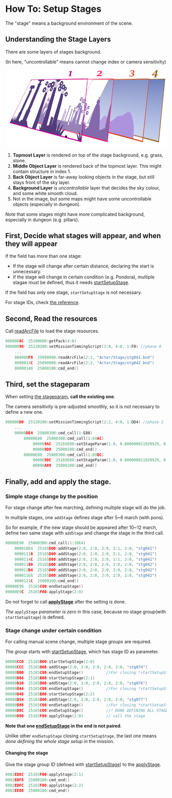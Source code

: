 # How To: Setup Stages

The "stage" means a background environment of the scene.

## Understanding the Stage Layers

There are some layers of stages background.

(In here, "uncontrollable" means cannot change index or camera sensitivity)

![Scene layers, 1 is topmost, 2 is middle objects, 3 is back objects, 4 is background (sky in this image)](./images/scene-layer.png)

1. **Topmost Layer** is rendered on top of the stage background, e.g. grass, stone.
2. **Middle Object Layer** is rendered back of the topmost layer. This might contain structure in index 1.
3. **Back Object Layer** is far-away looking objects in the stage, but still stays front of the sky layer.
4. **Background Layer** is *uncontrollable* layer that decides the sky colour, and some white smooth cloud.
5. Not in the image, but some maps might have some uncontrollable objects (especially in dungeon).

Note that some stages might have more complicated background, especially in dungeon (e.g. pillars).

## First, Decide what stages will appear, and when they will appear

If the field has more than one stage:

- If the stage will change after certain distance, declaring the start is unnecessary.
- If the stage will change in certain condition (e.g. Pondora), multiple stagae must be defined, thus it needs [startSetupStage](../startsetupstage.md).

If the field has only one stage, `startSetupStage` is not necessary.

For stage IDs, check [the reference](./reference-table.md#stage-ids).

## Second, Read the resources

Call [readArcFile](../readarcfile.md) to load the stage resources.

```c
0000008C  25100600:getPack(4:0)
00000098  25120200:setMissionTimmingScript(2:0, 4:0, 1:F0) //phase 0
    ...
    000000F8  25090900:readArcFile(2:2, "Actor/Stage/stg041.bnd")
    0000011C  25090900:readArcFile(2:2, "Actor/Stage/stg042.bnd")
    00000140  25000100:cmd_end()
```

## Third, set the stageparam

When setting [the stageparam](../setstageparam.md), **call the existing one**.

The camera sensitivity is pre-adjusted smoothly, so it is not necessary to define a new one.

```c
000000D0  25120200:setMissionTimmingScript(2:2, 4:0, 1:DD4) //phase 2
    ...
    00000DE4  25000300:cmd_call(1:E80)
        00000E80  25000300:cmd_call(1:69AC)
            000069AC  25165E00:setStageParam(1.0, 0.800000011920929, 0.699999988079071, 2:0, "stg041")
            000069D8  25000100:cmd_end()
        00000E88  25000300:cmd_call(1:69DC)
            000069DC  25165E00:setStageParam(1.0, 0.800000011920929, 0.6000000238418579, 2:0, "stg042")
            00006A08  25000100:cmd_end()
```

## Finally, add and apply the stage.

### Simple stage change by the position

For stage change after few marching, defining multiple stage will do the job.

In multiple stages, one `addStage` defines stage after 5~6 march (with pons).

So for example, if the new stage should be appeared after 10~12 march, define two same stage with `addStage` and change the stage in the third call.

```c
00000E90  25000300:cmd_call(1:10E4)
    000010E4  25165D00:addStage(2:0, 2:0, 2:0, 2:1, 2:0, "stg041")
    00001118  25165D00:addStage(2:0, 2:0, 2:0, 2:1, 2:0, "stg041")
    0000114C  25165D00:addStage(2:0, 2:0, 2:0, 2:1, 2:0, "stg041")
    00001180  25165D00:addStage(2:0, 2:0, 2:0, 2:0, 2:0, "stg042")
    000011B4  25165D00:addStage(2:0, 2:0, 2:0, 2:0, 2:0, "stg042")
    000011E8  25165D00:addStage(2:0, 2:0, 2:0, 2:0, 2:0, "stg042")
    0000121C  25000100:cmd_end()
00000E98  25165C00:endSetupStage()
00000E9C  25165F00:applyStage(2:0)
```

Do not forget to call **[applyStage](../applystage.md)** after the setting is done.

*The `applyStage` parameter is zero* in this case, because no stage group(with `startSetupStage`) is defined.

### Stage change under certain condition

For calling manual scene change, multiple stage *groups* are required.

The *group* starts with [startSetupStage](../startsetupstage.md), which has stage ID as parameter.

```c
00000CC0  25165B00:startSetupStage(2:0)
00000CCC  25165D00:addStage(2:0, 2:0, 2:0, 2:0, 2:0, "stg074")
00000D00  25165C00:endSetupStage()          //For closing *startSetupStage*
00000D04  25165B00:startSetupStage(2:1)
00000D10  25165D00:addStage(2:0, 2:0, 2:0, 2:0, 2:0, "stg076")
00000D44  25165C00:endSetupStage()          //For closing *startSetupStage*
00000D48  25165B00:startSetupStage(2:2)
00000D54  25165D00:addStage(2:0, 2:0, 2:0, 2:0, 2:0, "stg077")
00000D88  25165C00:endSetupStage()          //For closing *startSetupStage*
00000D8C  25165C00:endSetupStage()          //! DONE DEFINING ALL STAGES !
00000D90  25165F00:applyStage(2:0)          // call the stage
```

**Note that one [endSetupStage](../endsetupstage.md) in the end is not paired**.

Unlike other `endSetupStage` closing `startSetupStage`, the last one means *done defining the whole stage setup* in the mission.

#### Changing the stage

Give the stage group ID (defined with [startSetupStage](../startsetupstage.md)) to the [applyStage](../applystage.md).

```c
0002EDEC  25165F00:applyStage(2:1)
0002EDF8  25000100:cmd_end()
0002EDFC  25165F00:applyStage(2:2)
0002EE08  25000100:cmd_end()
```